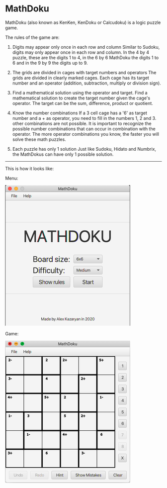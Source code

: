 # MathDoku
MathDoku (also known as KenKen, KenDoku or Calcudoku) is a logic puzzle game.
<p>The rules of the game are:</p>

1. Digits may appear only once in each row and column
Similar to Sudoku, digits may only appear once in each row and column. In the 4 by 4 puzzle, these are the digits 1 to 4, in the 6 by 6 MathDoku the digits 1 to 6 and in the 9 by 9 the digits up to 9.

2. The grids are divided in cages with target numbers and operators
The grids are divided in clearly marked cages. Each cage has its target number and an operator (addition, subtraction, multiply or division sign).

3. Find a mathematical solution using the operator and target.
Find a mathematical solution to create the target number given the cage's operator. The target can be the sum, difference, product or quotient.

4. Know the number combinations
If a 3 cell cage has a '6' as target number and a + as operator, you need to fill in the numbers 1, 2 and 3. other combinations are not possible. It is important to recognize the possible number combinations that can occur in combination with the operator. The more operator combinations you know, the faster you will solve these math puzzles.

5. Each puzzle has only 1 solution
Just like Sudoku, Hidato and Numbrix, the MathDokus can have only 1 possible solution.

<hr>
<p> This is how it looks like: </p>

<p> Menu: </p>
<img src="https://raw.githubusercontent.com/alexkazar11/MathDoku/master/menu.png">
<p> Game: </p>
<img src="https://raw.githubusercontent.com/alexkazar11/MathDoku/master/game.png">
